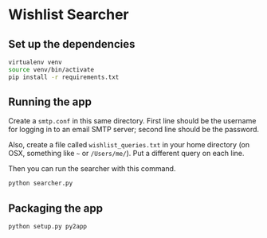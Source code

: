# Wishlist Searcher

## Set up the dependencies

```bash
virtualenv venv
source venv/bin/activate
pip install -r requirements.txt
```

## Running the app

Create a `smtp.conf` in this same directory.  First line
should be the username for logging in to an email SMTP
server; second line should be the password.

Also, create a file called `wishlist_queries.txt` in your
home directory (on OSX, something like `~` or `/Users/me/`).
Put a different query on each line.

Then you can run the searcher with this command.

```bash
python searcher.py
```

## Packaging the app

```bash
python setup.py py2app
```
